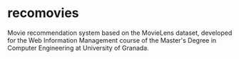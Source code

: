 # recomovies

Movie recommendation system based on the MovieLens dataset, developed for the Web Information Management course of the Master's Degree in Computer Engineering at University of Granada.
